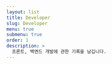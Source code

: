 ```yaml
---
layout: list
title: Developer
slug: Developer
menu: true
submenu: true
order: 1
description: >
  프론트, 백엔드 개발에 관한 기록을 남깁니다. 
---
```

